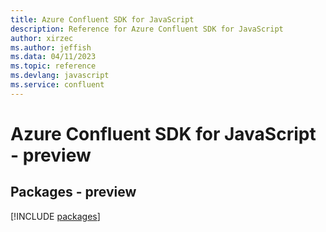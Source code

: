 ```yaml
---
title: Azure Confluent SDK for JavaScript
description: Reference for Azure Confluent SDK for JavaScript
author: xirzec
ms.author: jeffish
ms.data: 04/11/2023
ms.topic: reference
ms.devlang: javascript
ms.service: confluent
---
```

# Azure Confluent SDK for JavaScript - preview
## Packages - preview
[!INCLUDE [packages](confluent-index.md)]